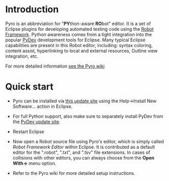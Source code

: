 # Introduction
Pyro is an abbreviation for "**PY**thon-aware **RO**bot" editor.  It is a set of Eclipse plugins for developing automated testing code using the [Robot Framework](http://robotframework.org/).  Python awareness comes from a tight integration into the popular [PyDev](http://pydev.org/) development tools for Eclipse.  Many typical Eclipse capabilities are present in this Robot editor, including: syntax coloring, content assist, hyperlinking to local and external resources, Outline view integration, etc.

For more detailed information [see the Pyro wiki](https://github.com/millennialmedia/pyro/wiki)

# Quick start
* Pyro can be installed via [this update site](https://github.com/millennialmedia/pyro/raw/updatesite) using the Help->Install New Software... action in Eclipse.

* For full Python support, also make sure to separately install PyDev from the [PyDev update site](http://pydev.org/updates/).

* Restart Eclipse

* Now open a Robot source file using Pyro's editor, which is simply called _Robot Framework Editor_ within Eclipse.  It is contributed as a default editor for the ".robot", ".txt", and ".tsv" file extensions.  In cases of collisions with other editors, you can always choose from the **Open With->** menu option.   

* Refer to the Pyro wiki for more detailed setup instructions.
